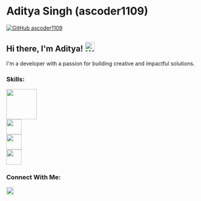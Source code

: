 # Aditya Singh (ascoder1109)

[![GitHub ascoder1109](https://img.shields.io/github/followers/ascoder1109?label=Follow&style=social)](https://github.com/ascoder1109)

## Hi there, I'm Aditya! <img src = "assets/waving_hand.gif" width="25" height="25" alt="Waving hand" >

I'm a developer with a passion for building creative and impactful solutions.

### Skills:
<p>
  <img src = "https://github.com/ascoder1109/profile_resource/blob/master/flutter.png" height="80">
  <br>
  <img src="assets/python.png" height="40">
  <br>
  <img src="assets/flutter.png" height="40">
  <br>
  <img src="assets/postgres.png" height="40">
</p>

### Connect With Me:
<p>
  <img src = "assets/linkedin.png" height="20" href="https://www.linkedin.com/in/aditya-singh-299189231/">
</p>
